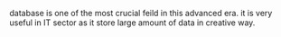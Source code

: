 database is one of the most crucial feild in this advanced era. it is very useful in IT sector as it store large amount of data in creative way.

